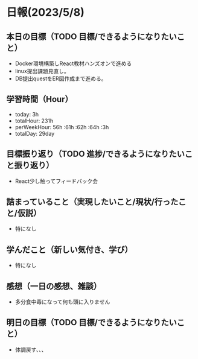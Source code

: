 # 日報(2023/5/8)

## 本日の目標（TODO 目標/できるようになりたいこと）

- Docker環境構築しReact教材ハンズオンで進める
- linux提出課題見直し。
- DB提出questをER図作成まで進める。

## 学習時間（Hour）
- today: 3h
- totalHour: 231h
- perWeekHour: 56h :61h :62h :64h :3h
- totalDay: 29day

## 目標振り返り（TODO 進捗/できるようになりたいこと振り返り）

- React少し触ってフィードバック会

## 詰まっていること（実現したいこと/現状/行ったこと/仮説）

- 特になし

## 学んだこと（新しい気付き、学び）

- 特になし

## 感想（一日の感想、雑談）

- 多分食中毒になって何も頭に入りません

## 明日の目標（TODO 目標/できるようになりたいこと）

- 体調戻す、、、